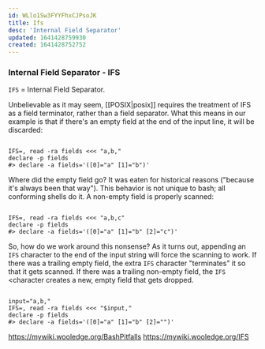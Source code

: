 ```yaml
---
id: WLlo1Sw3FYYFhxCJPsoJK
title: Ifs
desc: 'Internal Field Separator'
updated: 1641428759930
created: 1641428752752
---
```


### Internal Field Separator - IFS

`IFS` = Internal Field Separator.

Unbelievable as it may seem, [[POSIX|posix]] requires the treatment of IFS as a field terminator, rather than a field separator. What this means in our example is that if there's an empty field at the end of the input line, it will be discarded:

```shell

IFS=, read -ra fields <<< "a,b,"
declare -p fields
#> declare -a fields='([0]="a" [1]="b")'

```

Where did the empty field go? It was eaten for historical reasons ("because it's always been that way"). This behavior is not unique to bash; all conforming shells do it. A non-empty field is properly scanned:

```shell

IFS=, read -ra fields <<< "a,b,c"
declare -p fields
#> declare -a fields='([0]="a" [1]="b" [2]="c")'

```

So, how do we work around this nonsense? As it turns out, appending an `IFS` character to the end of the input string will force the scanning to work. If there was a trailing empty field, the extra `IFS` character "terminates" it so that it gets scanned. If there was a trailing non-empty field, the `IFS` &lt;character creates a new, empty field that gets dropped.

```shell

input="a,b,"
IFS=, read -ra fields <<< "$input,"
declare -p fields
#> declare -a fields='([0]="a" [1]="b" [2]="")'

```

<https://mywiki.wooledge.org/BashPitfalls>
<https://mywiki.wooledge.org/IFS>

